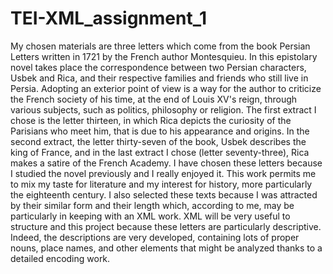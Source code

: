 # TEI-XML_assignment_1

My chosen materials are three letters which come from the book Persian Letters written in 1721 by the French author Montesquieu. In this epistolary novel takes place the correspondence between two Persian characters, Usbek and Rica, and their respective families and friends who still live in Persia. Adopting an exterior point of view is a way for the author to criticize the French society of his time, at the end of Louis XV's reign, through various subjects, such as politics, philosophy or religion. The first extract I chose is the letter thirteen, in which Rica depicts the curiosity of the Parisians who meet him, that is due to his appearance and origins. In the second extract, the letter thirty-seven of the book, Usbek describes the king of France, and in the last extract I chose (letter seventy-three), Rica makes a satire of the French Academy. 
I have chosen these letters because I studied the novel previously and I really enjoyed it. This work permits me to mix my taste for literature and my interest for history, more particularly the eighteenth century. I also selected these texts because I was attracted by their similar form and their length which, according to me, may be particularly in keeping with an XML work. 
XML will be very useful to structure and this project because these letters are particularly descriptive. Indeed, the descriptions are very developed, containing lots of proper nouns, place names, and other elements that might be analyzed thanks to a detailed encoding work. 
